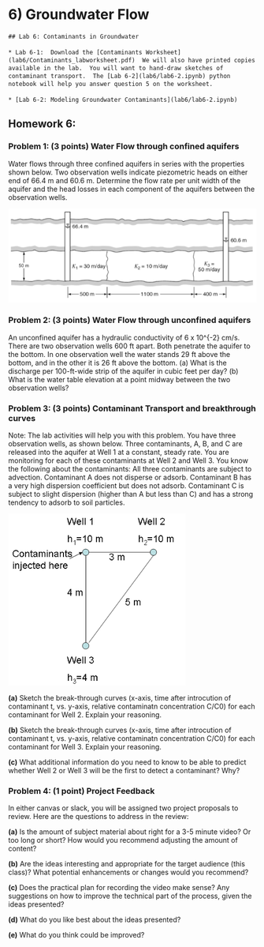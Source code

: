 # 6) Groundwater Flow


```note
## Lab 6: Contaminants in Groundwater

* Lab 6-1:  Download the [Contaminants Worksheet](lab6/Contaminants_labworksheet.pdf)  We will also have printed copies available in the lab.  You will want to hand-draw sketches of contaminant transport.  The [Lab 6-2](lab6/lab6-2.ipynb) python notebook will help you answer question 5 on the worksheet.

* [Lab 6-2: Modeling Groundwater Contaminants](lab6/lab6-2.ipynb)

```


## Homework 6: 

### Problem 1: (3 points) Water Flow through confined aquifers

Water flows through three confined aquifers in series with the properties shown below.  Two observation wells indicate piezometric heads on either end of 66.4 m and 60.6 m.  Determine the flow rate per unit width of the aquifer and the head losses in each component of the aquifers between the observation wells.

![GWHW_prob1 graphic](lab6/GWHW_prob1.png) 

### Problem 2: (3 points) Water Flow through unconfined aquifers

An unconfined aquifer has a hydraulic conductivity of 6 x 10^{-2} cm/s.  There are two observation wells 600 ft apart.  Both penetrate the aquifer to the bottom.  In one observation well the water stands 29 ft above the bottom, and in the other it is 26 ft above the bottom. (a) What is the discharge per 100-ft-wide strip of the aquifer in cubic feet per day? (b) What is the water table elevation at a point midway between the two observation wells?

### Problem 3: (3 points) Contaminant Transport and breakthrough curves

Note: The lab activities will help you with this problem.   You have three observation wells, as shown below.  Three contaminants, A, B, and C are released into the aquifer at Well 1 at a constant, steady rate.  You are monitoring for each of these contaminants at Well 2 and Well 3.  You know the following about the contaminants: All three contaminants are subject to advection.  Contaminant A does not disperse or adsorb.  Contaminant B has a very high dispersion coefficient but does not adsorb.  Contaminant C is subject to slight dispersion (higher than A but less than C) and has a strong tendency to adsorb to soil particles. 

![GWHW_prob3 graphic](lab6/GWHW_prob3.png) 

**(a)** Sketch the break-through curves (x-axis, time after introcution of contaminant t, vs. y-axis, relative contaminatn concentration C/C0) for each contaminant for Well 2.  Explain your reasoning.

**(b)** Sketch the break-through curves (x-axis, time after introcution of contaminant t, vs. y-axis, relative contaminatn concentration C/C0) for each contaminant for Well 3.  Explain your reasoning.

**(c)** What additional information do you need to know to be able to predict whether Well 2 or Well 3 will be the first to detect a contaminant?  Why?

### Problem 4: (1 point) Project Feedback

In either canvas or slack, you will be assigned two project proposals to review.
Here are the questions to address in the review:

**(a)**  Is the amount of subject material about right for a 3-5 minute video?  Or too long or short?  How would you recommend adjusting the amount of content?

**(b)** Are the ideas interesting and appropriate for the target audience (this class)?  What potential enhancements or changes would you recommend?

**(c)** Does the practical plan for recording the video make sense?  Any suggestions on how to improve the technical part of the process, given the ideas presented? 

**(d)** What do you like best about the ideas presented?

**(e)** What do you think could be improved?

